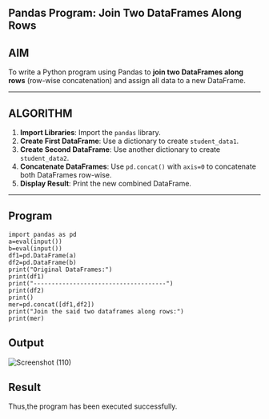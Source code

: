 ## Pandas Program: Join Two DataFrames Along Rows

## AIM

To write a Python program using Pandas to **join two DataFrames along rows** (row-wise concatenation) and assign all data to a new DataFrame.

---

## ALGORITHM

1. **Import Libraries**: Import the `pandas` library.
2. **Create First DataFrame**: Use a dictionary to create `student_data1`.
3. **Create Second DataFrame**: Use another dictionary to create `student_data2`.
4. **Concatenate DataFrames**: Use `pd.concat()` with `axis=0` to concatenate both DataFrames row-wise.
5. **Display Result**: Print the new combined DataFrame.

---

## Program
```
import pandas as pd
a=eval(input())
b=eval(input())
df1=pd.DataFrame(a)
df2=pd.DataFrame(b)
print("Original DataFrames:")
print(df1)
print("-------------------------------------")
print(df2)
print()
mer=pd.concat([df1,df2])
print("Join the said two dataframes along rows:")
print(mer)
```
## Output
![Screenshot (110)](https://github.com/user-attachments/assets/88295c78-b25c-429f-a723-dafd29f31337)

## Result
Thus,the program has been executed successfully.
